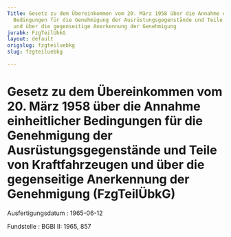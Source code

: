 ```yaml
---
Title: Gesetz zu dem Übereinkommen vom 20. März 1958 über die Annahme einheitlicher
  Bedingungen für die Genehmigung der Ausrüstungsgegenstände und Teile von Kraftfahrzeugen
  und über die gegenseitige Anerkennung der Genehmigung
jurabk: FzgTeilÜbkG
layout: default
origslug: fzgteiluebkg
slug: fzgteiluebkg

---
```


# Gesetz zu dem Übereinkommen vom 20. März 1958 über die Annahme einheitlicher Bedingungen für die Genehmigung der Ausrüstungsgegenstände und Teile von Kraftfahrzeugen und über die gegenseitige Anerkennung der Genehmigung (FzgTeilÜbkG)

Ausfertigungsdatum
:   1965-06-12

Fundstelle
:   BGBl II: 1965, 857

